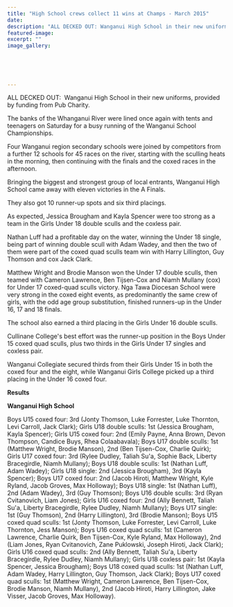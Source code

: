 ```yaml
---
title: "High School crews collect 11 wins at Champs - March 2015"
date: 
description: "ALL DECKED OUT: Wanganui High School in their new uniforms, provided by funding from Pub Charity, from the Wanganui Chronicle article 2/3/15..."
featured-image: 
excerpt: ""
image_gallery:
	
	
	
	
	
---
```


<p>ALL DECKED OUT: &nbsp;Wanganui High School in their new uniforms, provided by funding from Pub Charity.</p>
<p>The banks of the Whanganui River were lined once again with tents and teenagers on Saturday for a busy running of the Wanganui School Championships.</p>
<p>Four Wanganui region secondary schools were joined by competitors from a further 12 schools for 45 races on the river, starting with the sculling heats in the morning, then continuing with the finals and the coxed races in the afternoon.</p>
<p>Bringing the biggest and strongest group of local entrants, Wanganui High School came away with eleven victories in the A Finals.</p>
<p>They also got 10 runner-up spots and six third placings.</p>
<p>As expected, Jessica Brougham and Kayla Spencer were too strong as a team in the Girls Under 18 double sculls and the coxless pair.</p>
<p>Nathan Luff had a profitable day on the water, winning the Under 18 single, being part of winning double scull with Adam Wadey, and then the two of them were part of the coxed quad sculls team win with Harry Lillington, Guy Thomson and cox Jack Clark.</p>
<p>Matthew Wright and Brodie Manson won the Under 17 double sculls, then teamed with Cameron Lawrence, Ben Tijsen-Cox and Niamh Mullany (cox) for Under 17 coxed-quad sculls victory. Nga Tawa Diocesan School were very strong in the coxed eight events, as predominantly the same crew of girls, with the odd age group substitution, finished runners-up in the Under 16, 17 and 18 finals.</p>
<p>The school also earned a third placing in the Girls Under 16 double sculls.</p>
<p>Cullinane College's best effort was the runner-up position in the Boys Under 15 coxed quad sculls, plus two thirds in the Girls Under 17 singles and coxless pair.</p>
<p>Wanganui Collegiate secured thirds from their Girls Under 15 in both the coxed four and the eight, while Wanganui Girls College picked up a third placing in the Under 16 coxed four.</p>
<p><strong>Results</strong></p>
<p><strong>Wanganui High School</strong></p>
<p>Boys U15 coxed four: 3rd (Jonty Thomson, Luke Forrester, Luke Thornton, Levi Carroll, Jack Clark); Girls U18 double sculls: 1st (Jessica Brougham, Kayla Spencer); Girls U15 coxed four: 2nd (Emily Payne, Anna Brown, Devon Thompson, Candice Buys, Rhea Colaabavala); Boys U17 double sculls: 1st (Matthew Wright, Brodie Manson), 2nd (Ben Tijsen-Cox, Charlie Quirk); Girls U17 coxed four: 3rd (Rylee Dudley, Taliah Su'a, Sophie Back, Liberty Bracegirdle, Niamh Mullany); Boys U18 double sculls: 1st (Nathan Luff, Adam Wadey); Girls U18 single: 2nd (Jessica Brougham), 3rd (Kayla Spencer); Boys U17 coxed four: 2nd (Jacob Hiroti, Matthew Wright, Kyle Ryland, Jacob Groves, Max Holloway); Boys U18 single: 1st (Nathan Luff), 2nd (Adam Wadey), 3rd (Guy Thomson); Boys U16 double sculls: 3rd (Ryan Cvitanovich, Liam Jones); Girls U16 coxed four: 2nd (Ally Bennett, Taliah Su'a, Liberty Bracegirdle, Rylee Dudley, Niamh Mullany); Boys U17 single: 1st (Guy Thomson), 2nd (Harry Lillington), 3rd (Brodie Manson); Boys U15 coxed quad sculls: 1st (Jonty Thomson, Luke Forrester, Levi Carroll, Luke Thornton, Jess Manson); Boys U16 coxed quad sculls: 1st (Cameron Lawrence, Charlie Quirk, Ben Tijsen-Cox, Kyle Ryland, Max Holloway), 2nd (Liam Jones, Ryan Cvitanovich, Zane Puklowski, Joseph Hiroti, Jack Clark); Girls U16 coxed quad sculls: 2nd (Ally Bennett, Taliah Su'a, Liberty Bracegirdle, Rylee Dudley, Niamh Mullany); Girls U18 coxless pair: 1st (Kayla Spencer, Jessica Brougham); Boys U18 coxed quad sculls: 1st (Nathan Luff, Adam Wadey, Harry Lillington, Guy Thomson, Jack Clark); Boys U17 coxed quad sculls: 1st (Matthew Wright, Cameron Lawrence, Ben Tijsen-Cox, Brodie Manson, Niamh Mullany), 2nd (Jacob Hiroti, Harry Lillington, Jake Visser, Jacob Groves, Max Holloway).</p>

